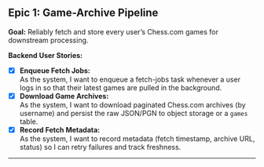 ## Epic 1: Game-Archive Pipeline

**Goal:** Reliably fetch and store every user’s Chess.com games for downstream processing.

**Backend User Stories:**

- [x] **Enqueue Fetch Jobs:**  
       As the system, I want to enqueue a fetch-jobs task whenever a user logs in so that their latest games are pulled in the background.
- [x] **Download Game Archives:**  
       As the system, I want to download paginated Chess.com archives (by username) and persist the raw JSON/PGN to object storage or a `games` table.
- [x] **Record Fetch Metadata:**  
       As the system, I want to record metadata (fetch timestamp, archive URL, status) so I can retry failures and track freshness.

---
